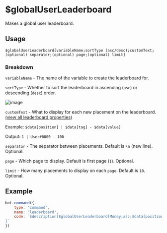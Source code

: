 # $globalUserLeaderboard
Makes a global user leaderboard.

## Usage
```
$globalUserLeaderboard[variableName;sortType (asc/desc);customText;(optional) separator;(optional) page;(optional) limit]
```

### Breakdown
`variableName` - The name of the variable to create the leaderboard for.

`sortType` - Whether to sort the leaderboard in ascending (`asc`) or descending (`desc`) order. 

![image](https://user-images.githubusercontent.com/69215413/121826883-0e273080-cc88-11eb-9b1f-abe8a27b2288.png)

`customText` - What to display for each new placement on the leaderboard. [(view all leaderboard properties)](https://djs-bdscript.gitbook.io/docs/properties/leaderboard-properties)

Example: `$data[position] | $data[tag] - $data[value]`

Output: `1 | User#0000 - 100`

`separator` - The separator between placements. Default is `\n` (new line). Optional.

`page` - Which page to display. Default is first page (`1`). Optional.

`limit` - How many placements to display on each `page`. Default is `10`. Optional.

## Example
```js
bot.command({
    type: "command",
    name: "leaderboard",
    code: `$description[$globalUserLeaderboard[Money;asc;$data[position] | $data[tag] - $data[value]]
]`
})
```

